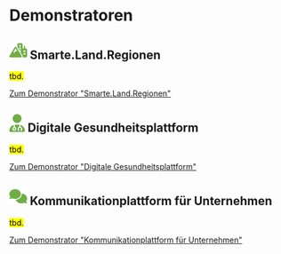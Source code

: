 # Demonstratoren

## **![](../../assets/images/mountain-city.svg) Smarte.Land.Regionen**

<mark>tbd.</mark>

[Zum Demonstrator "Smarte.Land.Regionen"](<Smarte.Land.Regionen>)

## **![](../../assets/images/user-doctor.svg) Digitale Gesundheitsplattform** 

<mark>tbd.</mark>

[Zum Demonstrator "Digitale Gesundheitsplattform"](<Digitale Gesundheitsplattform>)

## **![](../../assets/images/talking.svg) Kommunikationplattform für Unternehmen**

<mark>tbd.</mark>

[Zum Demonstrator "Kommunikationplattform für Unternehmen"](<Kommunikationplattform>)